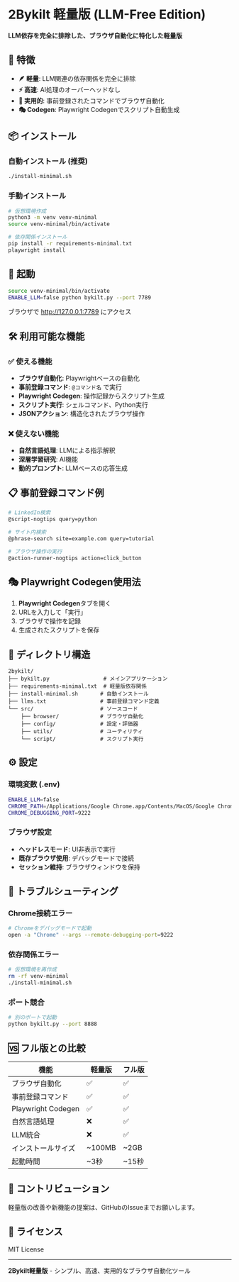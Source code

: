 # 2Bykilt 軽量版 (LLM-Free Edition)

**LLM依存を完全に排除した、ブラウザ自動化に特化した軽量版**

## 🎯 特徴

- **🪶 軽量**: LLM関連の依存関係を完全に排除
- **⚡ 高速**: AI処理のオーバーヘッドなし  
- **🔧 実用的**: 事前登録されたコマンドでブラウザ自動化
- **🎭 Codegen**: Playwright Codegenでスクリプト自動生成

## 📦 インストール

### 自動インストール (推奨)
```bash
./install-minimal.sh
```

### 手動インストール
```bash
# 仮想環境作成
python3 -m venv venv-minimal
source venv-minimal/bin/activate

# 依存関係インストール
pip install -r requirements-minimal.txt
playwright install
```

## 🚀 起動

```bash
source venv-minimal/bin/activate
ENABLE_LLM=false python bykilt.py --port 7789
```

ブラウザで http://127.0.0.1:7789 にアクセス

## 🛠️ 利用可能な機能

### ✅ 使える機能
- **ブラウザ自動化**: Playwrightベースの自動化
- **事前登録コマンド**: `@コマンド名` で実行
- **Playwright Codegen**: 操作記録からスクリプト生成
- **スクリプト実行**: シェルコマンド、Python実行
- **JSONアクション**: 構造化されたブラウザ操作

### ❌ 使えない機能  
- **自然言語処理**: LLMによる指示解釈
- **深層学習研究**: AI機能
- **動的プロンプト**: LLMベースの応答生成

## 📋 事前登録コマンド例

```bash
# LinkedIn検索
@script-nogtips query=python

# サイト内検索  
@phrase-search site=example.com query=tutorial

# ブラウザ操作の実行
@action-runner-nogtips action=click_button
```

## 🎭 Playwright Codegen使用法

1. **Playwright Codegen**タブを開く
2. URLを入力して「実行」
3. ブラウザで操作を記録
4. 生成されたスクリプトを保存

## 📁 ディレクトリ構造

```
2bykilt/
├── bykilt.py                 # メインアプリケーション
├── requirements-minimal.txt  # 軽量版依存関係
├── install-minimal.sh       # 自動インストール
├── llms.txt                 # 事前登録コマンド定義
└── src/                     # ソースコード
    ├── browser/             # ブラウザ自動化
    ├── config/              # 設定・評価器
    ├── utils/               # ユーティリティ
    └── script/              # スクリプト実行
```

## ⚙️ 設定

### 環境変数 (.env)
```bash
ENABLE_LLM=false
CHROME_PATH=/Applications/Google Chrome.app/Contents/MacOS/Google Chrome
CHROME_DEBUGGING_PORT=9222
```

### ブラウザ設定
- **ヘッドレスモード**: UI非表示で実行
- **既存ブラウザ使用**: デバッグモードで接続
- **セッション維持**: ブラウザウィンドウを保持

## 🔧 トラブルシューティング

### Chrome接続エラー
```bash
# Chromeをデバッグモードで起動
open -a "Chrome" --args --remote-debugging-port=9222
```

### 依存関係エラー
```bash
# 仮想環境を再作成
rm -rf venv-minimal
./install-minimal.sh
```

### ポート競合
```bash
# 別のポートで起動
python bykilt.py --port 8888
```

## 🆚 フル版との比較

| 機能 | 軽量版 | フル版 |
|------|--------|--------|
| ブラウザ自動化 | ✅ | ✅ |
| 事前登録コマンド | ✅ | ✅ |
| Playwright Codegen | ✅ | ✅ |
| 自然言語処理 | ❌ | ✅ |
| LLM統合 | ❌ | ✅ |
| インストールサイズ | ~100MB | ~2GB |
| 起動時間 | ~3秒 | ~15秒 |

## 🤝 コントリビューション

軽量版の改善や新機能の提案は、GitHubのIssueまでお願いします。

## 📄 ライセンス

MIT License

---

**2Bykilt軽量版** - シンプル、高速、実用的なブラウザ自動化ツール
